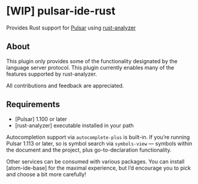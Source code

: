 # [WIP] pulsar-ide-rust

Provides Rust support for [Pulsar](https://pulsar-edit.dev/) using
[rust-analyzer](https://rust-analyzer.github.io)

## About

This plugin only provides some of the functionality designated by the language
server protocol. This plugin currently enables many of the features supported by rust-analyzer.

All contributions and feedback are appreciated.

## Requirements

+ [Pulsar] 1.100 or later
+ [rust-analyzer] executable installed in your path

Autocompletion support via `autocomplete-plus` is built-in. If you’re running
Pulsar 1.113 or later, so is symbol search via `symbols-view` — symbols within
the document and the project, plus go-to-declaration functionality.

Other services can be consumed with various packages. You can install
[atom-ide-base] for the maximal experience, but I’d encourage you to pick and
choose a bit more carefully!
